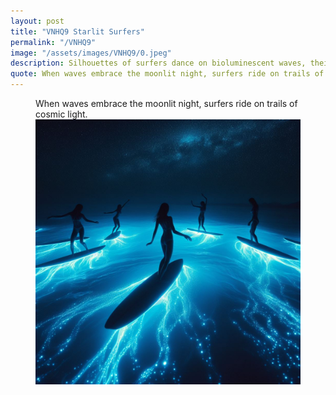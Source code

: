 ```yaml
---
layout: post
title: "VNHQ9 Starlit Surfers"
permalink: "/VNHQ9"
image: "/assets/images/VNHQ9/0.jpeg"
description: Silhouettes of surfers dance on bioluminescent waves, their boards trailing streaks of stardust.
quote: When waves embrace the moonlit night, surfers ride on trails of cosmic light.
---
```


<figure>
  <figcaption>When waves embrace the moonlit night, surfers ride on trails of cosmic light.</figcaption>
  <img src="/assets/images/VNHQ9/0.jpeg" alt="Silhouettes of surfers dance on bioluminescent waves, their boards trailing streaks of stardust." title="Silhouettes of surfers dance on bioluminescent waves, their boards trailing streaks of stardust.">
</figure>

